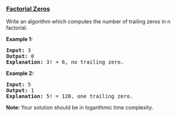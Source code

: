 ### [Factorial Zeros](https://leetcode.com/problems/factorial-zeros-lcci)

<p>Write an algorithm which computes the number of trailing zeros in n factorial.</p>

<p><strong>Example 1:</strong></p>

<pre>
<strong>Input:</strong> 3
<strong>Output:</strong> 0
<strong>Explanation:</strong>&nbsp;3! = 6, no trailing zero.</pre>

<p><strong>Example&nbsp;2:</strong></p>

<pre>
<strong>Input:</strong> 5
<strong>Output:</strong> 1
<strong>Explanation:</strong>&nbsp;5! = 120, one trailing zero.</pre>

<p><b>Note:&nbsp;</b>Your solution should be in logarithmic time complexity.</p>
